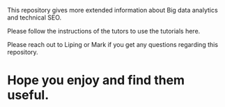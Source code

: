 This repository gives more extended information about Big data analytics and technical SEO.

Please follow the instructions of the tutors to use the tutorials here.

Please reach out to Liping or Mark if you get any questions regarding this repository.

# Hope you enjoy and find them useful.
